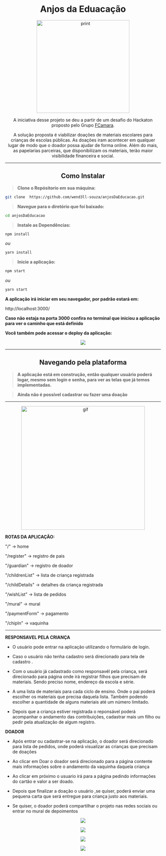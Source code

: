 <h1 align="center">Anjos da Eduacação</h1>

<p align="center"><img width="300" src="./src/img/angel.svg" alt="print"></p>

<p align="center">A iniciativa desse projeto se deu a partir de um desafio do Hackaton proposto pelo Grupo <a target="_blank" href="https://digital.fcamara.com.br/programadeformacao">FCamara</a>.</p> 
<p align="center">A solução proposta é viabilizar doações de materiais escolares para crianças de escolas públicas. As doações iram acontecer em qualquer lugar de modo que o doador possa ajudar de forma online. Além do mais, as papelarias parceiras, que disponibilizam os materiais, terão maior visibilidade financeira e social. </p>

<hr>

<h2 align="center">Como Instalar</h2>

> **Clone o Repósitorio em sua máquina:**

```bash
git clone  https://github.com/wend3ll-souza/anjosDaEducacao.git
```

> **Navegue para o diretório que foi baixado:**

```bash
cd anjosDaEducacao
```

> **Instale as Dependências:**

```bash
npm install
```
_ou_

```bash
yarn install
```
> **Inicie a aplicação:**

```bash
npm start
```
_ou_

```bash
yarn start
```
**A aplicação irá iniciar em seu navegador, por padrão estará em:**

http://localhost:3000/

**Caso não estaja na porta 3000 confira no terminal que iniciou a aplicação para ver o caminho que está definido**


**Você também pode acessar o deploy da aplicação:**

<p align="center"><a href="https://anjos.herokuapp.com/" target="_blank"><img src="https://img.shields.io/static/v1?label=Deploy&message=AnjosDaEducacao&color=rgb(245,197,66)&style=for-the-badge&logo=ghost"></a></p>

<hr>

<h2 align="center">Navegando pela plataforma</h2>


> **A aplicação está em construção, então qualquer usuário poderá logar, mesmo sem login e senha, para ver as telas que já temos implementadas.**

> **Ainda não é possível cadastrar ou fazer uma doação**

<hr>

<p align="center" ><img src="./printImages/gifReadme.gif" width="400" alt="gif"></p>

**ROTAS DA APLICAÇÃO:**

"/" → home

"/register"  → registro de pais

"/guardian" → registro de doador

"/childrenList" → lista de criança registrada

"/childDetails" → detalhes da criança registrada

"/wishList" → lista de pedidos

"/mural" → mural

"/paymentForm" → pagamento

"/chipIn" → vaquinha

<hr>

**RESPONSAVEL PELA CRIANÇA**

- O usuário pode entrar na aplicação utilizando o formulário de login.

- Caso o usuário não tenha cadastro será direcionado para tela de cadastro .

- Com o usuário já cadastrado como responsavél pela criança, será direcionado para página onde irá registrar filhos que precisam de materiais. Sendo preciso nome, endereço da escola e série. 

- A uma lista de materiais para cada ciclo de ensino. Onde o pai poderá escolher os materiais que precisa daquela lista. Também podendo escolher a quantidade de alguns materiais até um número limitado.

- Depois que a criança estiver registrada o reponsável poderá acompanhar o andamento das contribuições, cadastrar mais um filho ou pedir pela atualização de algum registro.


**DOADOR**

- Após entrar ou cadastrar-se na aplicação, o doador será direcionado para lista de pedidos, onde poderá visualizar as crianças que precisam de doações

- Ao clicar em Doar o doador será direcionado para a página contente mais informações sobre o andamento da vaquinha daquela criança

- Ao clicar em próximo o usuario irá para a página pedindo informações do cartão e valor a ser doado.

- Depois que finalizar a doação o usuário ,se quiser, poderá enviar uma pequena carta que será entregue para criança justo aos materiais.

- Se quiser, o doador poderá compartilhar o projeto nas redes sociais ou entrar no mural de depoimentos

<p align="center"><a href="https://www.figma.com/file/Jk6LbA1eGpjGsK914lpAlS/Prot%C3%B3tipo-Alta-Qualidade-Anjos-da-Educa%C3%A7%C3%A3o?node-id=0%3A1" target="_blank"><img src="https://img.shields.io/static/v1?label=ProtoTipo&message=FIGMA&color=rgb(245,50,66)&style=for-the-badge&logo=ghost"></a></p>

<p align="center"><a href="https://youtu.be/eztbrqiGCuI" target="_blank"><img src="https://img.shields.io/static/v1?label=PITCH&message=COMERCIAL&color=rgb(25,150,66)&style=for-the-badge&logo=ghost"></a></p>

<p align="center"><a href="https://youtu.be/ZXjAuVrYECk" target="_blank"><img src="https://img.shields.io/static/v1?label=PITCH&message=FUNCIONALIDADES&color=rgb(25,150,255)&style=for-the-badge&logo=ghost"></a></p>

<p align="center"><a href="https://github.com/wend3ll-souza/anjosDaEducacao/tree/main/backend" target="_blank"><img src="https://img.shields.io/static/v1?label=FOLDER&message=BACKEND&color=rgb(25,150,25)&style=for-the-badge&logo=ghost"></a></p>
